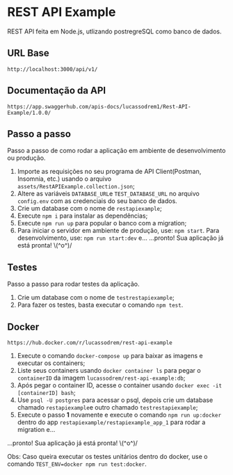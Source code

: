 # REST API Example

REST API feita em Node.js, utlizando postregreSQL como banco de dados.

## URL Base

`http://localhost:3000/api/v1/`

## Documentação da API

`https://app.swaggerhub.com/apis-docs/lucassodrem1/Rest-API-Example/1.0.0/`

## Passo a passo

Passo a passo de como rodar a aplicação em ambiente de desenvolvimento ou produção.

1. Importe as requisições no seu programa de API Client(Postman, Insomnia, etc.) usando o arquivo `assets/RestAPIExample.collection.json`;
2. Altere as variáveis `DATABASE_URL`e `TEST_DATABASE_URL` no arquivo `config.env` com as credenciais do seu banco de dados.
3. Crie um database com o nome de `restapiexample`;
4. Execute `npm i` para instalar as dependências;
5. Execute `npm run up` para popular o banco com a migration;
6. Para iniciar o servidor em ambiente de produção, use: `npm start`. Para desenvolvimento, use: `npm run start:dev` e...
   ...pronto! Sua aplicação já está pronta! \\(^o^)/

## Testes

Passo a passo para rodar testes da aplicação.

1. Crie um database com o nome de `testrestapiexample`;
2. Para fazer os testes, basta executar o comando `npm test`.

## Docker

`https://hub.docker.com/r/lucassodrem/rest-api-example`

1. Execute o comando `docker-compose up` para baixar as imagens e executar os containers;
2. Liste seus containers usando `docker container ls` para pegar o `containerID` da imagem `lucassodrem/rest-api-example:db`;
3. Após pegar o container ID, acesse o container usando `docker exec -it [containerID] bash`;
4. Use `psql -U postgres` para acessar o psql, depois crie um database chamado `restapiexample`e outro chamado `testrestapiexample`;
5. Execute o passo **1** novamente e execute o comando `npm run up:docker` dentro do app `restapiexample/restapiexample_app_1` para rodar a migration e...

...pronto! Sua aplicação já está pronta! \\(^o^)/

Obs: Caso queira executar os testes unitários dentro do docker, use o comando `TEST_ENV=docker npm run test:docker`.
